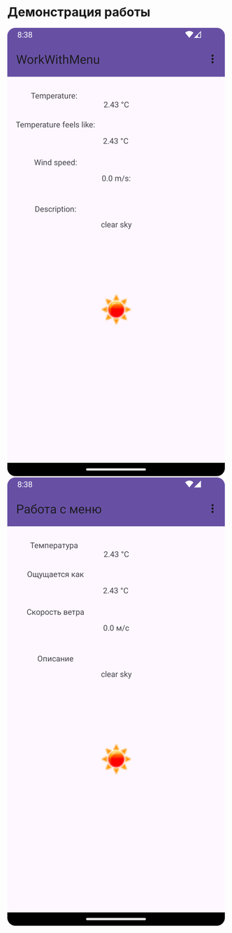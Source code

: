 # Демонстрация работы
![Eng](https://github.com/NikitaBagulov/WorkWithMenu/blob/main/images/Screenshot_20240306_163829.png)
![Ru](https://github.com/NikitaBagulov/WorkWithMenu/blob/main/images/Screenshot_20240306_163853.png)

